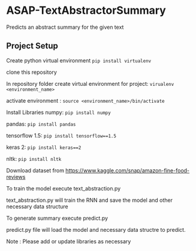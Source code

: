 # ASAP-TextAbstractorSummary
Predicts an abstract summary for the given text
## Project Setup

Create python virtual environment
  `pip install virtualenv`
  
  clone this repository
  
  In repository folder create virtual environment for project: `virualenv <environment_name>`
  
  activate environment : `source <environment_name>/bin/activate`

Install Libraries
  numpy: `pip install numpy`
  
  pandas: `pip install pandas`
  
  tensorflow 1.5: `pip install tensorflow==1.5`
  
  keras 2: `pip install keras==2`
  
  nltk: `pip install nltk`
 
Download dataset from https://www.kaggle.com/snap/amazon-fine-food-reviews

To train the model execute text_abstraction.py

text_abstraction.py will train the RNN and save the model and other necessary data structure

To generate summary execute predict.py

predict.py file will load the model and necessary data structre to predict.

Note : Please add or update libraries as necessary

